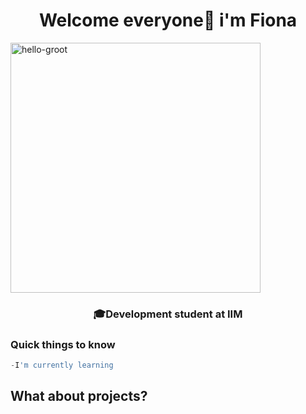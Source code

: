 <h1 align="center">Welcome everyone👋 i'm Fiona </h1>

<p>
<img alt="hello-groot" width="400"  src="ttps://media1.tenor.com/images/178e751ca8a25b15612a637b1c6e88f6/tenor.gif">
</p>
<h3 align="center"> 🎓Development student at IIM </h3>

### Quick things to know 
```javascript
-I'm currently learning 


```
## What about projects?
</h2>








